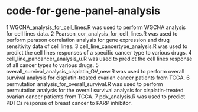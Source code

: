 # code-for-gene-panel-analysis
1 WGCNA_analysis_for_cell_lines.R was used to perform WGCNA analysis for cell lines data.
2 Pearson_cor_analysis_for_cell_lines.R was used to perform perason correlation analysis for gene expression and drug sensitivity data of cell lines.
3 cell_line_cancertype_analysis.R was used to predict the cell lines responses of a specific cancer type to various drugs. 
4 cell_line_pancancer_analysis_u.R was used to predict the cell lines response of all cancer types to various drugs.
5 overall_survival_analysis_cisplatin_OV_new.R was used to perform overall survival analysis for cisplatin-treated ovarian cancer patients from TCGA.
6 permutation analysis_for_overall_survival.R was used to perform permutation analysis for the overall survival analysis for cisplatin-treated ovarian cancer patients from TCGA.
7 pdx_analysis.R was used to predict PDTCs response of breast cancer to PARP inhibitor.
